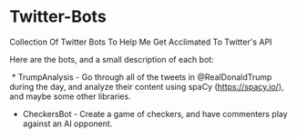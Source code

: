 # Twitter-Bots
Collection Of Twitter Bots To Help Me Get Acclimated To Twitter's API

Here are the bots, and a small description of each bot:

  * TrumpAnalysis - Go through all of the tweets in @RealDonaldTrump during the day, and analyze their content using spaCy (https://spacy.io/), and maybe some other libraries.
  * CheckersBot - Create a game of checkers, and have commenters play against an AI opponent. 

